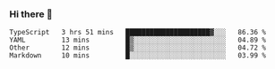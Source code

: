 ### Hi there 👋

<!--
**adroaldopagliari/adroaldopagliari** is a ✨ _special_ ✨ repository because its `README.md` (this file) appears on your GitHub profile.

Here are some ideas to get you started:

- 🔭 I’m currently working on ...
- 🌱 I’m currently learning ...
- 👯 I’m looking to collaborate on ...
- 🤔 I’m looking for help with ...
- 💬 Ask me about ...
- 📫 How to reach me: ...
- 😄 Pronouns: ...
- ⚡ Fun fact: ...
-->

<!--START_SECTION:waka-->
```text
TypeScript   3 hrs 51 mins   █████████████████████▓░░░   86.36 % 
YAML         13 mins         █▒░░░░░░░░░░░░░░░░░░░░░░░   04.89 % 
Other        12 mins         █▒░░░░░░░░░░░░░░░░░░░░░░░   04.72 % 
Markdown     10 mins         █░░░░░░░░░░░░░░░░░░░░░░░░   03.99 % 
```
<!--END_SECTION:waka-->
